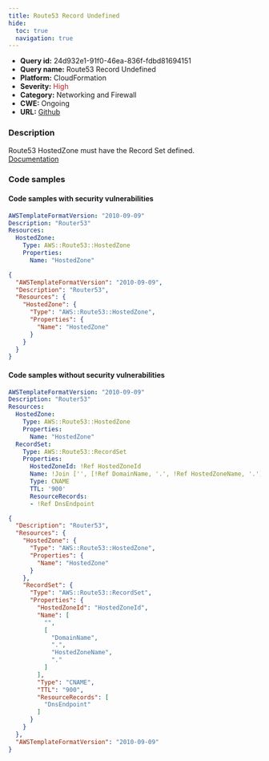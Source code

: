 ```yaml
---
title: Route53 Record Undefined
hide:
  toc: true
  navigation: true
---
```


<style>
  .highlight .hll {
    background-color: #ff171742;
  }
  .md-content {
    max-width: 1100px;
    margin: 0 auto;
  }
</style>

-   **Query id:** 24d932e1-91f0-46ea-836f-fdbd81694151
-   **Query name:** Route53 Record Undefined
-   **Platform:** CloudFormation
-   **Severity:** <span style="color:#bb2124">High</span>
-   **Category:** Networking and Firewall
-   **CWE:** Ongoing
-   **URL:** [Github](https://github.com/Checkmarx/kics/tree/master/assets/queries/cloudFormation/aws/route53_record_undefined)

### Description
Route53 HostedZone must have the Record Set defined.<br>
[Documentation](https://docs.aws.amazon.com/AWSCloudFormation/latest/UserGuide/aws-resource-route53-hostedzone.html)

### Code samples
#### Code samples with security vulnerabilities
```yaml title="Positive test num. 1 - yaml file" hl_lines="4"
AWSTemplateFormatVersion: "2010-09-09"
Description: "Router53"
Resources:
  HostedZone:
    Type: AWS::Route53::HostedZone
    Properties:
      Name: "HostedZone"

```
```json title="Positive test num. 2 - json file" hl_lines="5"
{
  "AWSTemplateFormatVersion": "2010-09-09",
  "Description": "Router53",
  "Resources": {
    "HostedZone": {
      "Type": "AWS::Route53::HostedZone",
      "Properties": {
        "Name": "HostedZone"
      }
    }
  }
}

```


#### Code samples without security vulnerabilities
```yaml title="Negative test num. 1 - yaml file"
AWSTemplateFormatVersion: "2010-09-09"
Description: "Router53"
Resources:
  HostedZone:
    Type: AWS::Route53::HostedZone
    Properties:
      Name: "HostedZone"
  RecordSet:
    Type: AWS::Route53::RecordSet
    Properties:
      HostedZoneId: !Ref HostedZoneId
      Name: !Join ['', [!Ref DomainName, '.', !Ref HostedZoneName, '.']]
      Type: CNAME
      TTL: '900'
      ResourceRecords:
      - !Ref DnsEndpoint

```
```json title="Negative test num. 2 - json file"
{
  "Description": "Router53",
  "Resources": {
    "HostedZone": {
      "Type": "AWS::Route53::HostedZone",
      "Properties": {
        "Name": "HostedZone"
      }
    },
    "RecordSet": {
      "Type": "AWS::Route53::RecordSet",
      "Properties": {
        "HostedZoneId": "HostedZoneId",
        "Name": [
          "",
          [
            "DomainName",
            ".",
            "HostedZoneName",
            "."
          ]
        ],
        "Type": "CNAME",
        "TTL": "900",
        "ResourceRecords": [
          "DnsEndpoint"
        ]
      }
    }
  },
  "AWSTemplateFormatVersion": "2010-09-09"
}

```
